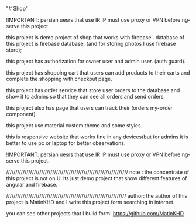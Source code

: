 "# Shop" 

!IMPORTANT: persian uesrs that use IR IP must use proxy or VPN before ng-serve this project.

this project is demo project of shop that works with firebase .
database of this project is firebase database.
(and for storing photos I use firebase store);


this project has authorization for owner user and admin user.
(auth guard).

this project has shopping cart that users can add products to their carts and complete the shopping with checkout page.

this project has order service that store user orders to the database and show it to admins so that they can see all orders and send orders.

this project also has page that users can track their (orders my-order component).

this project use material custom theme and some styles.

this is responsive website that works fine in any devices(but for admins it is better to use pc or laptop for better observations.

!IMPORTANT: persian uesrs that use IR IP must use proxy or VPN before ng-serve this project.

//////////////////////////////////////////////////////////////////
note : the concentrate of this project is not on UI its just demo project that show different features of angular and firebase.

/////////////////////////////////////////////////////////////////
author: the author of this project is MatinKHD 
        and I write this project form searching in internet.

you can see other projects that I build form: https://github.com/MatinKHD
